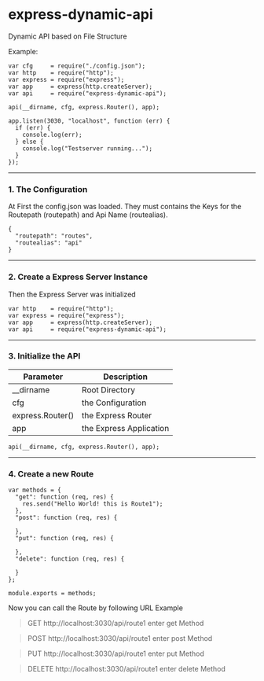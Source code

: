 # express-dynamic-api
Dynamic API based on File Structure

Example:

```
var cfg     = require("./config.json");
var http    = require("http");
var express = require("express");
var app     = express(http.createServer);
var api     = require("express-dynamic-api");

api(__dirname, cfg, express.Router(), app);

app.listen(3030, "localhost", function (err) {
  if (err) {
    console.log(err);
  } else {
    console.log("Testserver running...");
  }
});
```

---

### 1. The Configuration

At First the config.json was loaded. They must contains the Keys for the Routepath (routepath) and Api Name (routealias).

```
{
  "routepath": "routes",
  "routealias": "api"
}
```

---

### 2. Create a Express Server Instance
Then the Express Server was initialized

```
var http    = require("http");
var express = require("express");
var app     = express(http.createServer);
var api     = require("express-dynamic-api");
```

---

### 3. Initialize the API

| Parameter        | Description             |
|------------------|-------------------------|
| __dirname        | Root Directory          |
| cfg              | the Configuration       |
| express.Router() | the Express Router      |
| app              | the Express Application |

```
api(__dirname, cfg, express.Router(), app);
```

---

### 4. Create a new Route

```
var methods = {
  "get": function (req, res) {
    res.send("Hello World! this is Route1");
  },
  "post": function (req, res) {

  },
  "put": function (req, res) {

  },
  "delete": function (req, res) {

  }
};

module.exports = methods;
```

Now you can call the Route by following URL Example

> GET    http://localhost:3030/api/route1 enter get Method

> POST   http://localhost:3030/api/route1 enter post Method

> PUT    http://localhost:3030/api/route1 enter put Method

> DELETE http://localhost:3030/api/route1 enter delete Method
